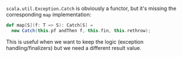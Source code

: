 `scala.util.Exception.Catch` is obviously a functor, but it's missing the corresponding `map` implementation:

```scala
def map[S](f: T => S): Catch[S] =
  new Catch(this.pf andThen f, this.fin, this.rethrow);
```

This is useful when we want to keep the logic (exception handling/finalizers) but we need a different result value.

